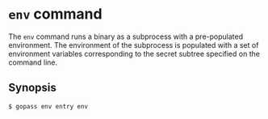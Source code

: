 # `env` command

The `env` command runs a binary as a subprocess with a pre-populated environment.
The environment of the subprocess is populated with a set of environment variables corresponding
to the secret subtree specified on the command line.

## Synopsis

```
$ gopass env entry env
```

